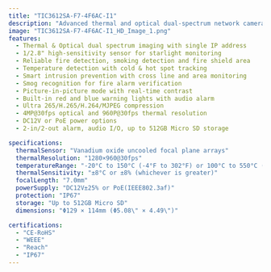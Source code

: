 ```yaml
---
title: "TIC3612SA-F7-4F6AC-I1"
description: "Advanced thermal and optical dual-spectrum network camera featuring reliable fire detection, temperature monitoring, and smart intrusion prevention capabilities. Perfect for 24/7 surveillance with dual video output through a single IP address."
image: "TIC3612SA-F7-4F6AC-I1_HD_Image_1.png"
features:
  - Thermal & Optical dual spectrum imaging with single IP address
  - 1/2.8" high-sensitivity sensor for starlight monitoring
  - Reliable fire detection, smoking detection and fire shield area
  - Temperature detection with cold & hot spot tracking
  - Smart intrusion prevention with cross line and area monitoring
  - Smog recognition for fire alarm verification
  - Picture-in-picture mode with real-time contrast
  - Built-in red and blue warning lights with audio alarm
  - Ultra 265/H.265/H.264/MJPEG compression
  - 4MP@30fps optical and 960P@30fps thermal resolution
  - DC12V or PoE power options
  - 2-in/2-out alarm, audio I/O, up to 512GB Micro SD storage

specifications:
  thermalSensor: "Vanadium oxide uncooled focal plane arrays"
  thermalResolution: "1280×960@30fps"
  temperatureRange: "-20°C to 150°C (-4°F to 302°F) or 100°C to 550°C (212°F to 1022°F)"
  thermalSensitivity: "±8°C or ±8% (whichever is greater)"
  focalLength: "7.0mm"
  powerSupply: "DC12V±25% or PoE(IEEE802.3af)"
  protection: "IP67"
  storage: "Up to 512GB Micro SD"
  dimensions: "Φ129 × 114mm (Φ5.08\" × 4.49\")"

certifications:
  - "CE-RoHS"
  - "WEEE"
  - "Reach"
  - "IP67"
---
```

